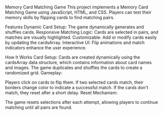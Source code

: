Memory Card Matching Game
This project implements a Memory Card Matching Game using JavaScript, HTML, and CSS. Players can test their memory skills by flipping cards to find matching pairs.

Features
Dynamic Card Setup: The game dynamically generates and shuffles cards.
Responsive Matching Logic: Cards are selected in pairs, and matches are visually highlighted.
Customizable: Add or modify cards easily by updating the cardsArray.
Interactive UI: Flip animations and match indicators enhance the user experience.



How It Works
Card Setup:
Cards are created dynamically using the cardsArray data structure, which contains information about card names and images.
The game duplicates and shuffles the cards to create a randomized grid.
Gameplay:

Players click on cards to flip them.
If two selected cards match, their borders change color to indicate a successful match.
If the cards don't match, they reset after a short delay.
Reset Mechanism:

The game resets selections after each attempt, allowing players to continue matching until all pairs are found.

